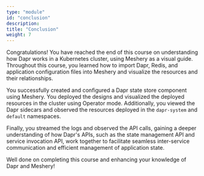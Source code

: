 ```yaml
---
type: "module"
id: "conclusion"
description:
title: "Conclusion"
weight: 7
---
```


Congratulations! You have reached the end of this course on understanding how Dapr works in a Kubernetes cluster, using Meshery as a visual guide. Throughout this course, you learned how to import Dapr, Redis, and application configuration files into Meshery and visualize the resources and their relationships.

You successfully created and configured a Dapr state store component using Meshery. You deployed the designs and visualized the deployed resources in the cluster using Operator mode. Additionally, you viewed the Dapr sidecars and observed the resources deployed in the `dapr-system` and `default` namespaces.

Finally, you streamed the logs and observed the API calls, gaining a deeper understanding of how Dapr's APIs, such as the state management API and service invocation API, work together to facilitate seamless inter-service communication and efficient management of application state.

Well done on completing this course and enhancing your knowledge of Dapr and Meshery!
